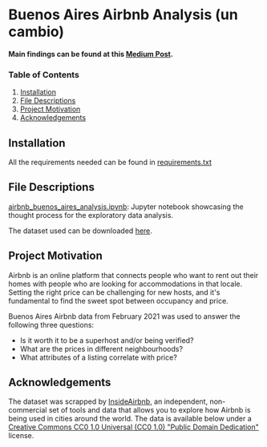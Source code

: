 # Buenos Aires Airbnb Analysis (un cambio)

**Main findings can be found at this [Medium Post](https://mercedesterragno.medium.com/hosting-in-buenos-aires-how-should-you-set-your-price-bd2eeef59631).**

### Table of Contents

1. [Installation](#installation)
2. [File Descriptions](#files)
3. [Project Motivation](#motivation)
4. [Acknowledgements](#acknowledgements)

## Installation <a name="installation"></a>

All the requirements needed can be found in [requirements.txt](https://github.com/MercedesTerragno/Buenos-Aires-Airbnb-Analysis/blob/main/requirements.txt)

## File Descriptions <a name="files"></a>

[airbnb_buenos_aires_analysis.ipynb](https://github.com/MercedesTerragno/Buenos-Aires-Airbnb-Analysis/blob/main/airbnb_buenos_aires_analysis.ipynb): Jupyter notebook showcasing the thought process for the exploratory data analysis.

The dataset used can be downloaded [here](https://drive.google.com/uc?export=download&id=1QiByE06Qh_96ILI7m5RksT1gN1EYPuk5).

## Project Motivation <a name="motivation"></a>

Airbnb is an online platform that connects people who want to rent out their homes with people who are looking for accommodations in that locale. Setting the right price can be challenging for new hosts, and it's fundamental to find the sweet spot between occupancy and price. 

Buenos Aires Airbnb data from February 2021 was used to answer the following three questions:

- Is it worth it to be a superhost and/or being verified?
- What are the prices in different neighbourhoods?
- What attributes of a listing correlate with price?


## Acknowledgements <a name="acknowledgements"></a>

The dataset was scrapped by [InsideAirbnb](http://insideairbnb.com/about.html), an independent, non-commercial set of tools and data that allows you to explore how Airbnb is being used in cities around the world. The data is available below under a [Creative Commons CC0 1.0 Universal (CC0 1.0) "Public Domain Dedication"](https://creativecommons.org/publicdomain/zero/1.0/) license.


